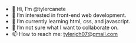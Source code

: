 - 👋 Hi, I’m @tylercanete
- 👀 I’m interested in front-end web development. 
- 🌱 I’m currently learning html, css, and javascript.
- 💞️ I’m not sure what I want to collaborate on. 
- 📫 How to reach me: tylerjch07@gmail.com

<!---
tylercanete/tylercanete is a ✨ special ✨ repository because its `README.md` (this file) appears on your GitHub profile.
You can click the Preview link to take a look at your changes.
--->
